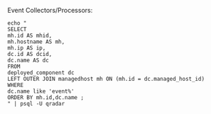 
Event Collectors/Processors:

    echo "
    SELECT
    mh.id AS mhid,
    mh.hostname AS mh,
    mh.ip AS ip,
    dc.id AS dcid,
    dc.name AS dc
    FROM
    deployed_component dc
    LEFT OUTER JOIN managedhost mh ON (mh.id = dc.managed_host_id)
    WHERE
    dc.name like 'event%'
    ORDER BY mh.id,dc.name ;
    " | psql -U qradar

